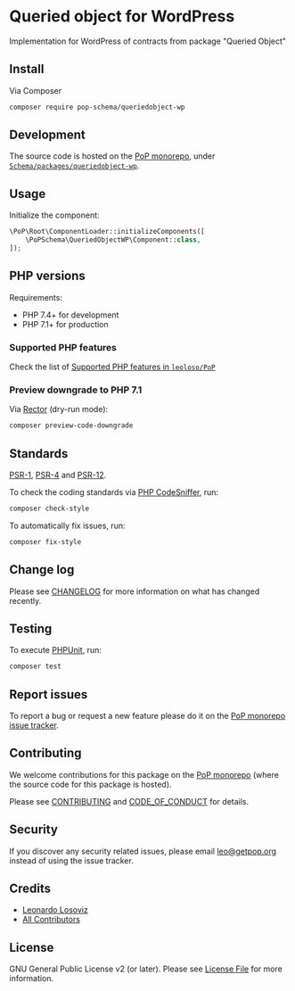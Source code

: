 # Queried object for WordPress

<!--
[![Build Status][ico-travis]][link-travis]
[![Quality Score][ico-code-quality]][link-code-quality]
[![Software License][ico-license]](LICENSE.md)
[![Latest Version on Packagist][ico-version]][link-packagist]
[![Coverage Status][ico-scrutinizer]][link-scrutinizer]
[![Total Downloads][ico-downloads]][link-downloads]
-->

Implementation for WordPress of contracts from package "Queried Object"

## Install

Via Composer

``` bash
composer require pop-schema/queriedobject-wp
```

## Development

The source code is hosted on the [PoP monorepo](https://github.com/leoloso/PoP), under [`Schema/packages/queriedobject-wp`](https://github.com/leoloso/PoP/tree/master/layers/Schema/packages/queriedobject-wp).

## Usage

Initialize the component:

``` php
\PoP\Root\ComponentLoader::initializeComponents([
    \PoPSchema\QueriedObjectWP\Component::class,
]);
```

## PHP versions

Requirements:

- PHP 7.4+ for development
- PHP 7.1+ for production

### Supported PHP features

Check the list of [Supported PHP features in `leoloso/PoP`](https://github.com/leoloso/PoP/#supported-php-features)

### Preview downgrade to PHP 7.1

Via [Rector](https://github.com/rectorphp/rector) (dry-run mode):

```bash
composer preview-code-downgrade
```

## Standards

[PSR-1](https://www.php-fig.org/psr/psr-1), [PSR-4](https://www.php-fig.org/psr/psr-4) and [PSR-12](https://www.php-fig.org/psr/psr-12).

To check the coding standards via [PHP CodeSniffer](https://github.com/squizlabs/PHP_CodeSniffer), run:

``` bash
composer check-style
```

To automatically fix issues, run:

``` bash
composer fix-style
```

## Change log

Please see [CHANGELOG](CHANGELOG.md) for more information on what has changed recently.

## Testing

To execute [PHPUnit](https://phpunit.de/), run:

``` bash
composer test
```

## Report issues

To report a bug or request a new feature please do it on the [PoP monorepo issue tracker](https://github.com/leoloso/PoP/issues).

## Contributing

We welcome contributions for this package on the [PoP monorepo](https://github.com/leoloso/PoP) (where the source code for this package is hosted).

Please see [CONTRIBUTING](CONTRIBUTING.md) and [CODE_OF_CONDUCT](CODE_OF_CONDUCT.md) for details.

## Security

If you discover any security related issues, please email leo@getpop.org instead of using the issue tracker.

## Credits

- [Leonardo Losoviz][link-author]
- [All Contributors][link-contributors]

## License

GNU General Public License v2 (or later). Please see [License File](LICENSE.md) for more information.

[ico-version]: https://img.shields.io/packagist/v/pop-schema/queriedobject-wp.svg?style=flat-square
[ico-license]: https://img.shields.io/badge/license-GPLv2-brightgreen.svg?style=flat-square
[ico-travis]: https://img.shields.io/travis/pop-schema/queriedobject-wp/master.svg?style=flat-square
[ico-scrutinizer]: https://img.shields.io/scrutinizer/coverage/g/pop-schema/queriedobject-wp.svg?style=flat-square
[ico-code-quality]: https://img.shields.io/scrutinizer/g/pop-schema/queriedobject-wp.svg?style=flat-square
[ico-downloads]: https://img.shields.io/packagist/dt/pop-schema/queriedobject-wp.svg?style=flat-square

[link-packagist]: https://packagist.org/packages/pop-schema/queriedobject-wp
[link-travis]: https://travis-ci.org/pop-schema/queriedobject-wp
[link-scrutinizer]: https://scrutinizer-ci.com/g/pop-schema/queriedobject-wp/code-structure
[link-code-quality]: https://scrutinizer-ci.com/g/pop-schema/queriedobject-wp
[link-downloads]: https://packagist.org/packages/pop-schema/queriedobject-wp
[link-author]: https://github.com/leoloso
[link-contributors]: ../../../../../../contributors
